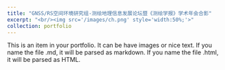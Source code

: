 ```yaml
---
title: "GNSS/RS空间环境研究组-测绘地理信息发展论坛暨《测绘学报》学术年会合影"
excerpt: "<br/><img src='/images/ch.png' style='width:50%;'>"
collection: portfolio
---
```


This is an item in your portfolio. It can be have images or nice text. If you name the file .md, it will be parsed as markdown. If you name the file .html, it will be parsed as HTML. 
